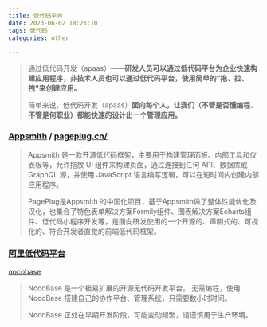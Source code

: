```yaml
---
title: 低代码平台
date: 2023-06-02 18:23:10
tags: 低代码
categories: other

---
```


> 通过低代码开发（apaas）——**研发人员可以通过低代码平台为企业快速构建应用程序，非技术人员也可以通过低代码平台，使用简单的“拖、拉、拽”来创建应用。**
>
> 简单来说，低代码开发（apaas）**面向每个人，让我们（不管是否懂编程、不管是何职业）都能快速的设计出一个管理应用。**

### [Appsmith](https://link.juejin.cn/?target=https%3A%2F%2Fwww.appsmith.com%2F) / [pageplug.cn/](https://link.juejin.cn/?target=https%3A%2F%2Fpageplug.cn%2F)

> Appsmith 是一款开源低代码框架，主要用于构建管理面板、内部工具和仪表板等，允许拖放 UI 组件来构建页面，通过连接到任何 API、数据库或 GraphQL 源，并使用 JavaScript 语言编写逻辑，可以在短时间内创建内部应用程序。
>
> PagePlug是Appsmith 的中国化项目，基于Appsmith做了整体性能优化及汉化，也集合了特色表单解决方案Formily组件、图表解决方案Echarts组件、低代码小程序开发等，是面向研发使用的一个开源的、声明式的、可视化的、符合开发者直觉的前端低代码框架。



### [阿里低代码平台](https://lowcode-engine.cn/index)



[nocobase](https://docs-cn.nocobase.com/welcome/introduction)

> NocoBase 是一个极易扩展的开源无代码开发平台。 无需编程，使用 NocoBase 搭建自己的协作平台、管理系统，只需要数小时时间。
>
> NocoBase 正处在早期开发阶段，可能变动频繁，请谨慎用于生产环境。